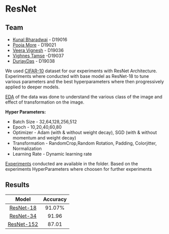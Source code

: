 # ResNet

## Team

- [Kunal Bharadwaj](https://github.com/kunalb510) - D19016
- [Pooja More](https://github.com/PoojaMore282) - D19021
- [Veera Vignesh](https://github.com/veeravignesh1) - D19036
- [Vighnes Tamse](https://github.com/vighneshutamse) -D19037
- [DurjayDas](https://github.com/Durjaydas) - D19038

We used  [CIFAR-10](https://www.cs.toronto.edu/~kriz/cifar.html) dataset for our experiments with ResNet Architecture. Experiments where conducted with base model as ResNet-18 to tune various parameters and the best hyperparameters where then progressively applied to deeper models. 

[EDA](https://github.com/veeravignesh1/DL-ResNet/blob/master/EDA%20and%20augmentation.ipynb) of the data was done to understand the various class of the image and effect of transformation on the image. 

**Hyper Parameters:**

- Batch Size - 32,64,128,256,512
- Epoch - 10,20,40,60,80
- Optimizer - Adam (with & without weight decay), SGD (with & without momentum and weight decay)
- Transformation - RandomCrop,Random Rotation, Padding, Colorjitter, Normalization
- Learning Rate - Dynamic learning rate

[Experiments](https://github.com/veeravignesh1/DL-ResNet/tree/master/experiments) conducted are available in the folder. Based on the experiments HyperParameters where choosen for further experiments

## Results

|                            Model                             | Accuracy |
| :----------------------------------------------------------: | :------: |
| [ResNet-18](https://github.com/veeravignesh1/DL-ResNet/blob/master/RESNET_18_accuracy_91_07.ipynb) |  91.07%  |
| [ResNet-34](https://github.com/veeravignesh1/DL-ResNet/blob/master/RESNET_34_accuracy_91_96.ipynb) |  91.96   |
| [ResNet-152](https://github.com/veeravignesh1/DL-ResNet/blob/master/experiments/RESNET_151_60_adam_decay.ipynb) |  87.01   |



